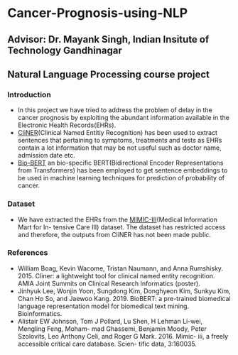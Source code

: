 # Cancer-Prognosis-using-NLP
## Advisor: Dr. Mayank Singh, Indian Insitute of Technology Gandhinagar
## Natural Language Processing course project

### Introduction
* In this project we have tried to address the problem of delay in the cancer prognosis by exploiting the abundant information available in the Electronic Health Records(EHRs).
* [CliNER](http://text-machine.cs.uml.edu/cliner/)(Clinical Named Entitiy Recognition) has been used to extract sentences that pertaining to symptoms, treatments and tests as EHRs contain a lot information that may be not useful such as doctor name, admission date etc.
* [Bio-BERT](https://github.com/dmis-lab/biobert) an bio-specific BERT(Bidirectional Encoder Representations from Transformers) has been employed to get sentence embeddings to be used in machine learning techniques for prediction of probability of cancer.

### Dataset
* We have extracted the EHRs from the [MIMIC-III](https://alpha.physionet.org/content/mimiciii/1.4/)(Medical Information Mart for In- tensive Care III) dataset. The dataset has restricted access and therefore, the outputs from CliNER has not been made public.

### References
* William Boag, Kevin Wacome, Tristan Naumann, and Anna Rumshisky. 2015. Cliner: a lightweight tool for clinical named entity recognition. AMIA Joint Summits on Clinical Research Informatics (poster).
* Jinhyuk Lee, Wonjin Yoon, Sungdong Kim, Donghyeon Kim, Sunkyu Kim, Chan Ho So, and Jaewoo Kang. 2019. BioBERT: a pre-trained biomedical language representation model for biomedical text mining. Bioinformatics.
* Alistair EW Johnson, Tom J Pollard, Lu Shen, H Lehman Li-wei, Mengling Feng, Moham- mad Ghassemi, Benjamin Moody, Peter Szolovits, Leo Anthony Celi, and Roger G Mark. 2016. Mimic- iii, a freely accessible critical care database. Scien- tific data, 3:160035.
